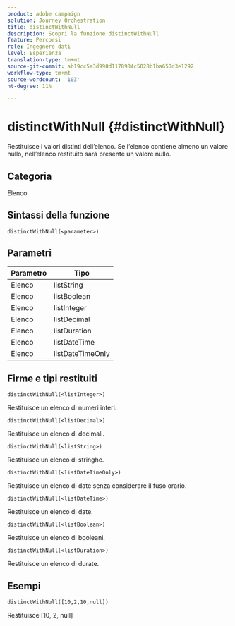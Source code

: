 ```yaml
---
product: adobe campaign
solution: Journey Orchestration
title: distinctWithNull
description: Scopri la funzione distinctWithNull
feature: Percorsi
role: Ingegnere dati
level: Esperienza
translation-type: tm+mt
source-git-commit: ab19cc5a3d998d1178984c5028b1ba650d3e1292
workflow-type: tm+mt
source-wordcount: '103'
ht-degree: 11%

---
```



# distinctWithNull {#distinctWithNull}

Restituisce i valori distinti dell’elenco. Se l’elenco contiene almeno un valore nullo, nell’elenco restituito sarà presente un valore nullo.

## Categoria

Elenco

## Sintassi della funzione

`distinctWithNull(<parameter>)`

## Parametri

| Parametro | Tipo |
|-----------|------------------|
| Elenco | listString |
| Elenco | listBoolean |
| Elenco | listInteger |
| Elenco | listDecimal |
| Elenco | listDuration |
| Elenco | listDateTime |
| Elenco | listDateTimeOnly |

## Firme e tipi restituiti

`distinctWithNull(<listInteger>)`

Restituisce un elenco di numeri interi.

`distinctWithNull(<listDecimal>)`

Restituisce un elenco di decimali.

`distinctWithNull(<listString>)`

Restituisce un elenco di stringhe.

`distinctWithNull(<listDateTimeOnly>)`

Restituisce un elenco di date senza considerare il fuso orario.

`distinctWithNull(<listDateTime>)`

Restituisce un elenco di date.

`distinctWithNull(<listBoolean>)`

Restituisce un elenco di booleani.

`distinctWithNull(<listDuration>)`

Restituisce un elenco di durate.

## Esempi

`distinctWithNull([10,2,10,null])`

Restituisce [10, 2, null]
